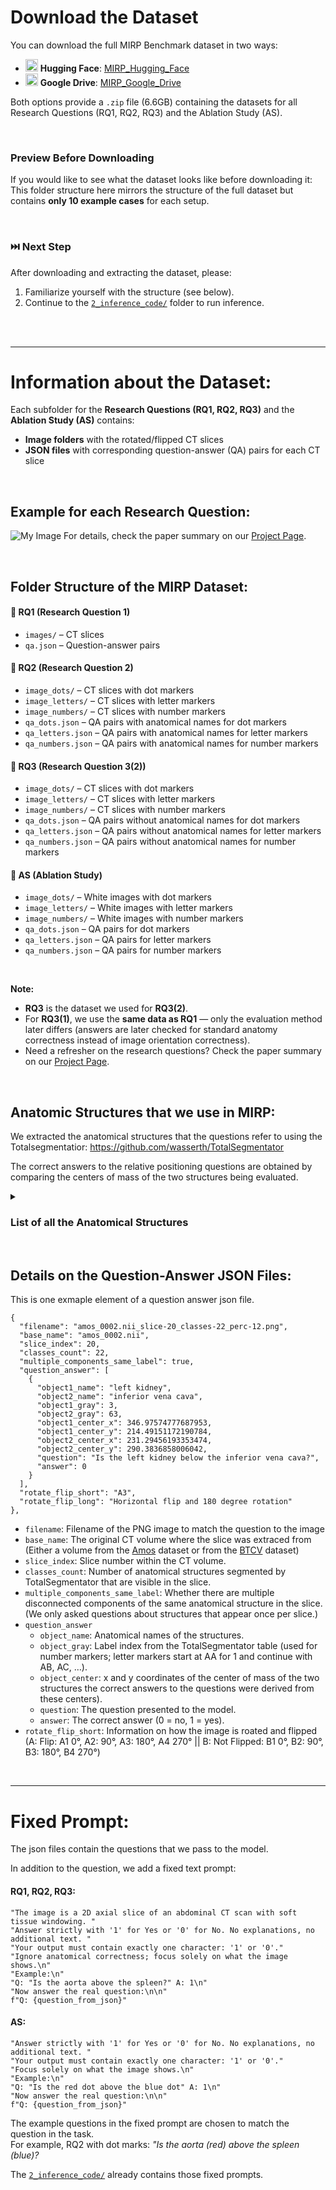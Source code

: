 # **Download the Dataset**

You can download the full MIRP Benchmark dataset in two ways:  

- <img src="https://huggingface.co/front/assets/huggingface_logo-noborder.svg" alt="Hugging Face" height="20"/> **Hugging Face**: [MIRP_Hugging_Face](https://huggingface.co/datasets/Wolfda95/MIRP_Your_Other_Left/tree/main)  
- <img src="https://upload.wikimedia.org/wikipedia/commons/d/da/Google_Drive_logo.png" alt="Google Drive" height="20"/> **Google Drive**: [MIRP_Google_Drive](https://drive.google.com/file/d/1ILjP6koHgHI7pkXcoce70nNncyz-48KM/view)  

Both options provide a `.zip` file (6.6GB) containing the datasets for all Research Questions (RQ1, RQ2, RQ3) and the Ablation Study (AS). 

<br/>

### **Preview Before Downloading**
If you would like to see what the dataset looks like before downloading it:  <br>
This folder structure here mirrors the structure of the full dataset but contains **only 10 example cases** for each setup.  

<br/>

### ⏭️ **Next Step**
After downloading and extracting the dataset, please:
1. Familiarize yourself with the structure (see below).  
2. Continue to the [`2_inference_code/`](https://github.com/Wolfda95/MIRP_Benchmark/tree/main/2_inference_code) folder to run inference.
 

<br/> <br/>

---
# Information about the Dataset: 

Each subfolder for the **Research Questions (RQ1, RQ2, RQ3)** and the **Ablation Study (AS)** contains:  
- **Image folders** with the rotated/flipped CT slices  
- **JSON files** with corresponding question-answer (QA) pairs for each CT slice

<br/>

## Example for each Research Question: 
![My Image](../static/RQs.PNG)
For details, check the paper summary on our [Project Page](https://wolfda95.github.io/your_other_left/).

<br/>

## Folder Structure of the MIRP Dataset: 

#### 📁 **RQ1 (Research Question 1)**  
- `images/` – CT slices  
- `qa.json` – Question-answer pairs

#### 📁 **RQ2 (Research Question 2)**  
- `image_dots/` – CT slices with dot markers  
- `image_letters/` – CT slices with letter markers  
- `image_numbers/` – CT slices with number markers  
- `qa_dots.json` – QA pairs with anatomical names for dot markers
- `qa_letters.json` – QA pairs with anatomical names for letter markers  
- `qa_numbers.json` – QA pairs with anatomical names for number markers  

#### 📁 **RQ3 (Research Question 3(2))**  
- `image_dots/` – CT slices with dot markers  
- `image_letters/` – CT slices with letter markers  
- `image_numbers/` – CT slices with number markers  
- `qa_dots.json` – QA pairs without anatomical names for dot markers 
- `qa_letters.json` – QA pairs without anatomical names for letter markers  
- `qa_numbers.json` – QA pairs without anatomical names for number markers  

#### 📁 **AS (Ablation Study)**  
- `image_dots/` – White images with dot markers  
- `image_letters/` – White images with letter markers  
- `image_numbers/` – White images with number markers  
- `qa_dots.json` – QA pairs for dot markers 
- `qa_letters.json` – QA pairs for letter markers  
- `qa_numbers.json` – QA pairs for number markers

<br/>

**Note:**  
- **RQ3** is the dataset we used for **RQ3(2)**.  
- For **RQ3(1)**, we use the **same data as RQ1** — only the evaluation method later differs (answers are later checked for standard anatomy correctness instead of image orientation correctness). 
- Need a refresher on the research questions? Check the paper summary on our [Project Page](https://wolfda95.github.io/your_other_left/).

<br/>

## Anatomic Structures that we use in MIRP: 
We extracted the anatomical structures that the questions refer to using the Totalsegmentatior: https://github.com/wasserth/TotalSegmentator

The correct answers to the relative positioning questions are obtained by comparing the centers of mass of the two structures being evaluated. 

<details>
<summary><h3>List of all the Anatomical Structures</h3></summary>

Here is the list of all the structures (we have grouped the different vertebrae and ribs together): 

  |Index|TotalSegmentator name
  |:-----|:-----|
  1 | spleen |
  2 | kidney_right |
  3 | kidney_left |
  4 | gallbladder |
  5 | liver |
  6 | stomach |
  7 | pancreas |
  8 | adrenal_gland_right | 
  9 | adrenal_gland_left | 
  10 | lung_upper_lobe_left | 
  11 | lung_lower_lobe_left | 
  12 | lung_upper_lobe_right |
  13 | lung_middle_lobe_right | 
  14 | lung_lower_lobe_right | 
  15 | esophagus |
  16 | trachea |
  17 | thyroid_gland |
  18 | small_bowel | 
  19 | duodenum |
  20 | colon |
  21 | urinary_bladder |
  22 | prostate |
  23 | kidney_cyst_left |
  24 | kidney_cyst_right |
  25 | sacrum |
  26 | vertebrae |
  51 | heart |
  52 | aorta |
  53 | pulmonary_vein |
  54 | brachiocephalic_trunk |
  55 | subclavian_artery_right |
  56 | subclavian_artery_left |
  57 | common_carotid_artery_right |
  58 | common_carotid_artery_left |
  59 | brachiocephalic_vein_left |
  60 | brachiocephalic_vein_right |
  61 | atrial_appendage_left |
  62 | superior_vena_cava |
  63 | inferior_vena_cava |
  64 | portal_vein_and_splenic_vein |
  65 | iliac_artery_left |
  66 | iliac_artery_right |
  67 | iliac_vena_left |
  68 | iliac_vena_right |
  69 | humerus_left |
  70 | humerus_right |
  71 | scapula_left |
  72 | scapula_right |
  73 | clavicula_left |
  74 | clavicula_right | 
  75 | femur_left |
  76 | femur_right |
  77 | hip_left |
  78 | hip_right |
  79 | spinal_cord |
  80 | gluteus_maximus_left |
  81 | gluteus_maximus_right | 
  82 | gluteus_medius_left | 
  83 | gluteus_medius_right |
  84 | gluteus_minimus_left | 
  85 | gluteus_minimus_right | 
  86 | autochthon_left |
  87 | autochthon_right |
  88 | iliopsoas_left |
  89 | iliopsoas_right | 
  90 | brain |
  91 | skull |
  92 | rib_left |
  93 | rib_right |
  116 | sternum |
  117 | costal_cartilages |
  
</details>

<br/>

## Details on the Question-Answer JSON Files:
This is one exmaple element of a question answer json file. 
  ```
  {
    "filename": "amos_0002.nii_slice-20_classes-22_perc-12.png",
    "base_name": "amos_0002.nii",
    "slice_index": 20,
    "classes_count": 22,
    "multiple_components_same_label": true,
    "question_answer": [
      {
        "object1_name": "left kidney",
        "object2_name": "inferior vena cava",
        "object1_gray": 3,
        "object2_gray": 63,
        "object1_center_x": 346.97574777687953,
        "object1_center_y": 214.49151172190784,
        "object2_center_x": 231.29456193353474,
        "object2_center_y": 290.3836858006042,
        "question": "Is the left kidney below the inferior vena cava?",
        "answer": 0
      }
    ],
    "rotate_flip_short": "A3",
    "rotate_flip_long": "Horizontal flip and 180 degree rotation"
  },
```
- `filename`: Filename of the PNG image to match the question to the image
- `base_name`: The original CT volume where the slice was extraced from (Either a volume from the [Amos](https://zenodo.org/records/7155725) dataset or from the [BTCV](https://zenodo.org/records/1169361) dataset)
- `slice_index`: Slice number within the CT volume.
- `classes_count`: Number of anatomical structures segmented by TotalSegmentator that are visible in the slice.
- `multiple_components_same_label`: Whether there are multiple disconnected components of the same anatomical structure in the slice. (We only asked questions about structures that appear once per slice.)
- `question_answer`
  - `object_name`: Anatomical names of the structures.
  - `object_gray`: Label index from the TotalSegmentator table (used for number markers; letter markers start at AA for 1 and continue with AB, AC, …).
  - `object_center`: x and y coordinates of the center of mass of the two structures the correct answers to the questions were derived from these centers).
  - `question`: The question presented to the model.
  - `answer`: The correct answer (0 = no, 1 = yes).
- `rotate_flip_short`: Information on how the image is roated and flipped (A: Flip: A1 0°, A2: 90°, A3: 180°, A4 270° || B: Not Flipped: B1 0°, B2: 90°, B3: 180°, B4 270°)

<br/>

----

# Fixed Prompt: 
The json files contain the questions that we pass to the model. 

In addition to the question, we add a fixed text prompt: 

#### RQ1, RQ2, RQ3: 
```
"The image is a 2D axial slice of an abdominal CT scan with soft tissue windowing. "
"Answer strictly with '1' for Yes or '0' for No. No explanations, no additional text. "
"Your output must contain exactly one character: '1' or '0'."
"Ignore anatomical correctness; focus solely on what the image shows.\n"
"Example:\n"
"Q: "Is the aorta above the spleen?" A: 1\n"
"Now answer the real question:\n\n"
f"Q: {question_from_json}"
```
#### AS: 
```
"Answer strictly with '1' for Yes or '0' for No. No explanations, no additional text. "
"Your output must contain exactly one character: '1' or '0'."
"Focus solely on what the image shows.\n"
"Example:\n"
"Q: "Is the red dot above the blue dot" A: 1\n"
"Now answer the real question:\n\n"
f"Q: {question_from_json}"
```
The example questions in the fixed prompt are chosen to match the question in the task. <br> 
For example, RQ2 with dot marks: <em>"Is the aorta (red) above the spleen (blue)?</em>  

The [`2_inference_code/`](2_inference_code) already contains those fixed prompts.



  
